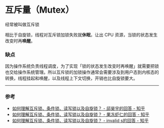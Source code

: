 # 互斥量（Mutex）

经常被叫做互斥锁

相比于自旋锁，线程对互斥锁加锁失败就**休眠**，让出 CPU 资源，当锁的状态发生改变时再**唤醒**。


### 缺点

因为操作系统负责线程调度，为了实现「锁的状态发生改变时再唤醒」就需要把锁也交给操作系统管理。所以互斥锁的加锁操作通常会需要涉及到用户态到内核态的转换，线程挂起和唤醒，以及线程上下文切换，开销也比自旋锁要大。





---

### 参考

- [如何理解互斥锁、条件锁、读写锁以及自旋锁？ - 邱昊宇的回答 - 知乎](https://www.zhihu.com/question/66733477/answer/246535792)
- [如何理解互斥锁、条件锁、读写锁以及自旋锁？ - 果冻虾仁的回答 - 知乎](https://www.zhihu.com/question/66733477/answer/1267625567)
- [如何理解互斥锁、条件锁、读写锁以及自旋锁？ - invalid s的回答 - 知乎](https://www.zhihu.com/question/66733477/answer/246760992)

